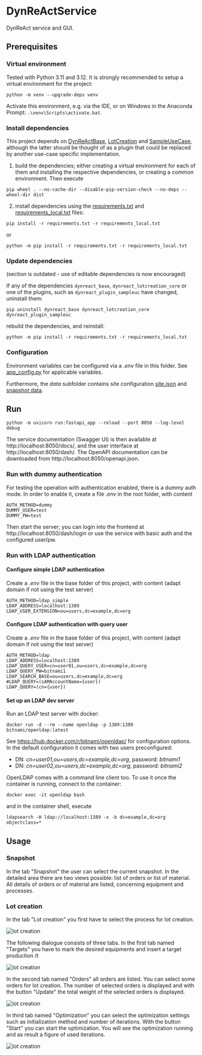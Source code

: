 # DynReActService

DynReAct service and GUI.

## Prerequisites

### Virtual environment

Tested with Python 3.11 and 3.12. It is strongly recommended to setup a virtual environment for the project:

```commandline
python -m venv --upgrade-deps venv
```

Activate this environment, e.g. via the IDE, or on Windows in the Anaconda Prompt: `.\venv\Scripts\activate.bat`.

### Install dependencies

This project depends on [DynReActBase](https://github.com/DynReAct/OSS_Platform/tree/main/DynReActBase), [LotCreation](https://github.com/DynReAct/OSS_Platform/tree/main/MidTermPlanning) and [SampleUseCase](https://github.com/DynReAct/OSS_Platform/tree/main/SampleUseCase),
although the latter should be thought of as a plugin that could be replaced by another use-case specific implementation.

1) build the dependencies; either creating a virtual environment for each of them and installing the respective dependencies, or creating a common environment. Then execute
  
  ```commandline
  pip wheel . --no-cache-dir --disable-pip-version-check --no-deps --wheel-dir dist
  ```

2) install dependencies using the [requirements.txt](./requirements.txt) and [requirements_local.txt](./requirements_local.txt) files:

  ```commandline
  pip install -r requirements.txt -r requirements_local.txt
  ```
  or

  ```commandline
  python -m pip install -r requirements.txt -r requirements_local.txt
  ```

### Update dependencies

(section is outdated - use of editable dependencies is now encouraged)

If any of the dependencies `dynreact_base`, `dynreact_lotcreation_core` or one of the plugins, such as `dynreact_plugin_sampleuc` have changed, uninstall them:

```commandline
pip uninstall dynreact_base dynreact_lotcreation_core dynreact_plugin_sampleuc
```

rebuild the dependencies, and reinstall:

```commandline
python -m pip install -r requirements.txt -r requirements_local.txt
```

### Configuration

Environment variables can be configured via a *.env* file in this folder. See [app_config.py](https://github.com/DynReAct/OSS_Platform/blob/main/DynReActService/dynreact/app_config.py) for applicable variables.

Furthermore, the *data* subfolder contains site configuration [site.json](https://github.com/DynReAct/OSS_Platform/blob/main/DynReActService/data/site.json) and [snapshot data](https://github.com/DynReAct/OSS_Platform/blob/main/DynReActService/data/snapshot_2024-12-31T00_00.csv).

## Run

```commandline
python -m uvicorn run:fastapi_app --reload --port 8050 --log-level debug
```

The service documentation (Swagger UI) is then available at http://localhost:8050/docs/, and the user interface at http://localhost:8050/dash/. 
The OpenAPI documentation can be downloaded from http://localhost:8050/openapi.json.

### Run with dummy authentication

For testing the operation with authentication enabled, there is a dummy auth mode. 
In order to enable it, create a file *.env* in the root folder, with content

```
AUTH_METHOD=dummy
DUMMY_USER=test
DUMMY_PW=test
```

Then start the server; you can login into the frontend at http://localhost:8050/dash/login or use the service
with basic auth and the configured user/pw.

### Run with LDAP authentication

#### Configure simple LDAP authentication

Create a *.env* file in the base folder of this project, with content (adapt domain if not using the test server)

```
AUTH_METHOD=ldap_simple
LDAP_ADDRESS=localhost:1389
LDAP_USER_EXTENSION=ou=users,dc=example,dc=org
```

#### Configure LDAP authentication with query user

Create a *.env* file in the base folder of this project, with content (adapt domain if not using the test server)

```
AUTH_METHOD=ldap
LDAP_ADDRESS=localhost:1389
LDAP_QUERY_USER=cn=user01,ou=users,dc=example,dc=org
LDAP_QUERY_PW=bitnami1
LDAP_SEARCH_BASE=ou=users,dc=example,dc=org
#LDAP_QUERY=(sAMAccountName={user})
LDAP_QUERY=(cn={user})
```


#### Set up an LDAP dev server

Run an LDAP test server with docker:

```
docker run -d --rm --name openldap -p 1389:1389 bitnami/openldap:latest
```
See https://hub.docker.com/r/bitnami/openldap/ for configuration options. In the default configuration it comes with two users preconfigured: 
* DN: *cn=user01,ou=users,dc=example,dc=org*, password: *bitnami1*
* DN: *cn=user02,ou=users,dc=example,dc=org*, password: *bitnami2*

OpenLDAP comes with a command line client too. To use it once the container is running, connect to the container:

```
docker exec -it openldap bash
```

and in the container shell, execute
``` 
ldapsearch -H ldap://localhost:1389 -x -b dc=example,dc=org objectclass=*
```

## Usage
### Snapshot
In the tab "Snapshot" the user can select the current snapshot.
In the detailed area there are two views possible:  list of orders or list of material.
All details of orders or of material are listed, concerning equipment and processes.

### Lot creation
In the tab "Lot creation" you first have to select the process for lot creation.

![lot creation](../images/doc/lot_creation_01.png)

The following dialogue consists of three tabs. In the first tab named "Targets" you have to mark the desired equipments and insert a target production /t

![lot creation](../images/doc/lot_creation_02.png)

In the second tab named "Orders" all orders are listed. You can select some orders for lot creation.
The number of selected orders is displayed and with the button "Update" the total weight of the selected orders is displayed.

![lot creation](../images/doc/lot_creation_03.png)

In third tab named "Optimization" you can select the optimization settings 
such as initialization method and number of iterations. 
With the button "Start" you can start the optimization. 
You will see the optimization running and as result a figure of used iterations.

![lot creation](../images/doc/lot_creation_04.png)




